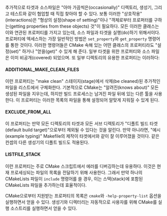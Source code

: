 
추가적으로 타겟과 소스파일은 "아마 가끔씩은(occasionally)" 디렉토리, 생성기, 그리고 테스트와 같이 협업할 때 직접 찾아야 할 수 있다. 보통 이러한 "상호작용"(interactions)은 "형상의 설정(shape of setting)"이나 "객체로부터 프로퍼터를 구하는(getting properties from these objects) 것"이 필요하다. 모든 이러한 클래스는 이와 연관된 프로퍼티를 가지고 있는데, 소스 파일과 타겟을 실행(do)하기 위해서이다. 프로퍼티에 엑세스하는 가장 일반적인 방법은 `set_property`와 `get_property` 명령어를 통한 것이다. 이러한 명령어들은 CMake 속해 있는 어떤 클래스의 프로퍼티라도 "설정(set)" 하거나 "얻을(get)" 수 있게 해 준다. 일부 타겟을 위한 프로퍼티와 소스 파일은 이미 비공개(covered) 되었으며. 또 일부 디렉토리의 유용한 프로퍼티는 이러하다:


#### ADDITIONAL_MAKE_CLEAN_FILES

이런 프로퍼티는 "make clean" 스테이지(stage)에서 삭제(be cleaned)된 추가적인 파일을 리스트에서 구체화한다. 기본적으로 CMake는 "알려진(knows about)" 모든 생성된 파일을 지우는데, 하지만 빌드 프로세스는 남겨진 파일 뒤에 있는 다른 툴을 사용한다. 이 프로퍼티는 이러한 목록의 파일을 통해 설정되어 알맞게 지워질 수 있게 된다.


#### EXCLUDE_FROM_ALL

이 프로퍼티는 만약 모든 디렉토리의 타겟과 모든 서브 디렉토리가 "디폴트 빌드 타겟(default build target)"으로부터 제외될 수 있다는 것을 알린다. 만약 아니라면, "예시(example typing)" Makefile의 제작이 타겟에서와 같이 잘 이루어졌을 것이다. 같은 컨셉의 다른 생성기의 디폴트 빌드도 적용된다.


#### LISTFILE_STACK

이런 프로퍼티는 주로 CMake 스크립트에서 에러를 디버깅하는데 유용하다. 이것은 현재 프로세싱되는 파일의 목록을 전달하기 위해 사용한다. 그래서 만약 하나의 CMakeLists 파일이 `include` 명령어를 쓸 경우, 이는 스택(stack)에 포함된 CMakeLists 파일을 추가하는데 효율적이다. 

CMake으로부터 지원받는 프로퍼티의 목록은 `cmake`와 `-help-property-list` 옵션을 실행하면서 얻을 수 있다. 생성기와 디렉터리는 자동적으로 사용자를 위해 CMake를 실행 소스트리를 실행하면서 얻을 수 있다.



